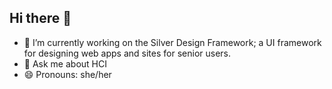 ## Hi there 👋

- 🔭 I’m currently working on the Silver Design Framework; a UI framework for designing web apps and sites for senior users.
- 💬 Ask me about HCI
- 😄 Pronouns: she/her
